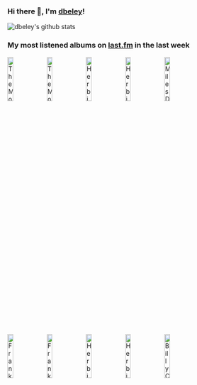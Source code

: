 ### Hi there 👋, I'm [dbeley](https://dbeley.ovh/en)!

![dbeley's github stats](https://github-readme-stats.vercel.app/api?username=dbeley)

### My most listened albums on [last.fm](https://www.last.fm/user/d_beley) in the last week

[<img src='https://lastfm.freetls.fastly.net/i/u/300x300/3eef98ce2bb343278acfe3a218a4324f.png' width='16%' height='16%' alt='The Mothers of Invention - We’re Only In It For The Money'>](https://www.last.fm/music/the%2bmothers%2bof%2binvention/we%25e2%2580%2599re%2bonly%2bin%2bit%2bfor%2bthe%2bmoney)&nbsp;
[<img src='https://lastfm.freetls.fastly.net/i/u/300x300/df55741806685f10cb8600493c60ab64.jpg' width='16%' height='16%' alt='The Mothers of Invention - Roxy & Elsewhere'>](https://www.last.fm/music/the%2bmothers%2bof%2binvention/roxy%2b%2526%2belsewhere)&nbsp;
[<img src='https://lastfm.freetls.fastly.net/i/u/300x300/f56080efef3e436c8a5a286c92b48cc5.jpg' width='16%' height='16%' alt='Herbie Hancock - Flood'>](https://www.last.fm/music/herbie%2bhancock/flood)&nbsp;
[<img src='https://lastfm.freetls.fastly.net/i/u/300x300/c4ecb3bba64b45ccc557fe79ba68b0ba.jpg' width='16%' height='16%' alt='Herbie Hancock - Secrets'>](https://www.last.fm/music/herbie%2bhancock/secrets)&nbsp;
[<img src='https://lastfm.freetls.fastly.net/i/u/300x300/6c4bd4762da94373bb3dee299296246b.jpg' width='16%' height='16%' alt='Miles Davis - Get Up With It'>](https://www.last.fm/music/miles%2bdavis/get%2bup%2bwith%2bit)&nbsp;
<br>
[<img src='https://lastfm.freetls.fastly.net/i/u/300x300/881bd27191543eef056663b1b6d95639.jpg' width='16%' height='16%' alt='Frank Zappa - Over-Nite Sensation'>](https://www.last.fm/music/frank%2bzappa/over-nite%2bsensation)&nbsp;
[<img src='https://lastfm.freetls.fastly.net/i/u/300x300/557397c58f19a5a89a003056ab196692.jpg' width='16%' height='16%' alt='Frank Zappa - Hot Rats'>](https://www.last.fm/music/frank%2bzappa/hot%2brats)&nbsp;
[<img src='https://lastfm.freetls.fastly.net/i/u/300x300/fe6e4fe605234311c35db5d57f485813.png' width='16%' height='16%' alt='Herbie Hancock - Future Shock'>](https://www.last.fm/music/herbie%2bhancock/future%2bshock)&nbsp;
[<img src='https://lastfm.freetls.fastly.net/i/u/300x300/8bfff44cb2d942d48a2f10312ae0759f.jpg' width='16%' height='16%' alt='Herbie Hancock - Man-Child'>](https://www.last.fm/music/herbie%2bhancock/man-child)&nbsp;
[<img src='https://lastfm.freetls.fastly.net/i/u/300x300/d47d417aabf8403c85c172dc8f523892.png' width='16%' height='16%' alt='Billy Cobham - Spectrum'>](https://www.last.fm/music/billy%2bcobham/spectrum)&nbsp;
<br>
